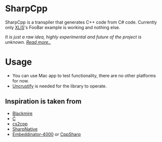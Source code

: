 # SharpCpp

SharpCpp is a transpiler that generates C++ code from C# code. Currently only [XLIS](https://github.com/m039/XLIS)'s FooBar example is working and nothing else.

_It is just a raw idea, highly experimental and future of the project is unknown. [Read more..](https://github.com/m039/SharpCpp/blob/develop/DevJournal.md)_

# Usage
* You can use Mac app to test functionality, there are no other platforms for now.
* [Uncrustify](https://github.com/uncrustify/uncrustify) is needed for the library to operate. 

## Inspiration is taken from
* [Blackmire](https://github.com/ActiveMesa/Blackmire)
* [Ć](http://cito.sourceforge.net)
* [cs2cpp](https://github.com/ASDAlexander77/cs2cpp)
* [SharpNative](https://github.com/afrog33k/SharpNative)
* [Embeddinator-4000](https://github.com/mono/Embeddinator-4000) or [CppSharp](https://github.com/mono/CppSharp)

